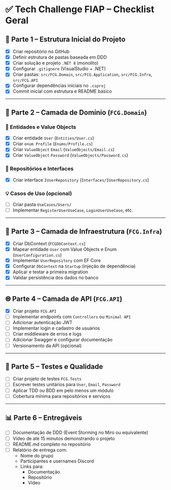 # ✅ Tech Challenge FIAP – Checklist Geral

## 🌱 Parte 1 – Estrutura Inicial do Projeto

- [x] Criar repositório no GitHub
- [x] Definir estrutura de pastas baseada em DDD
- [x] Criar solução e projeto `.NET 8` (monolito)
- [x] Configurar `.gitignore` (VisualStudio + .NET)
- [x] Criar pastas: `src/FCG.Domain`, `src/FCG.Application`, `src/FCG.Infra`, `src/FCG.API`
- [x] Configurar dependências iniciais no `.csproj`
- [x] Commit inicial com estrutura e README básico

---

## 🧠 Parte 2 – Camada de Domínio (`FCG.Domain`)

### 🧱 Entidades e Value Objects
- [x] Criar entidade `User` (`Entities/User.cs`)
- [x] Criar `enum Profile` (`Enums/Profile.cs`)
- [x] Criar `ValueObject` `Email` (`ValueObjects/Email.cs`)
- [x] Criar `ValueObject` `Password` (`ValueObjects/Password.cs`)

### 📂 Repositórios e Interfaces
- [x] Criar interface `IUserRepository` (`Interfaces/IUserRepository.cs`)

### 💡 Casos de Uso (opcional)
- [ ] Criar pasta `UseCases/Users/`
- [ ] Implementar `RegisterUserUseCase`, `LoginUserUseCase`, etc.

---

## 🧱 Parte 3 – Camada de Infraestrutura (`FCG.Infra`)

- [x] Criar DbContext (`FCGDbContext.cs`)
- [x] Mapear entidade `User` com Value Objects e Enum (`UserConfiguration.cs`)
- [x] Implementar `UserRepository` com EF Core
- [x] Configurar `DbContext` na `Startup` (injeção de dependência)
- [x] Aplicar e testar a primeira migration
- [x] Validar persistência dos dados no banco

---

## 🌐 Parte 4 – Camada de API (`FCG.API`)

- [x] Criar projeto `FCG.API`
- [ ] Implementar endpoints com `Controllers` ou `Minimal API`
- [ ] Adicionar autenticação JWT
- [ ] Implementar login e cadastro de usuários
- [ ] Criar middleware de erros e logs
- [ ] Adicionar Swagger e configurar documentação
- [ ] Versionamento da API (opcional)

---

## 🧪 Parte 5 – Testes e Qualidade

- [ ] Criar projeto de testes `FCG.Tests`
- [ ] Escrever testes unitários para `User`, `Email`, `Password`
- [ ] Aplicar TDD ou BDD em pelo menos um módulo
- [ ] Cobertura mínima para repositórios e serviços

---

## 📊 Parte 6 – Entregáveis

- [ ] Documentação de DDD (Event Storming no Miro ou equivalente)
- [ ] Vídeo de até 15 minutos demonstrando o projeto
- [ ] README.md completo no repositório
- [ ] Relatório de entrega com:
  - Nome do grupo
  - Participantes e usernames Discord
  - Links para:
    - Documentação
    - Repositório
    - Vídeo

